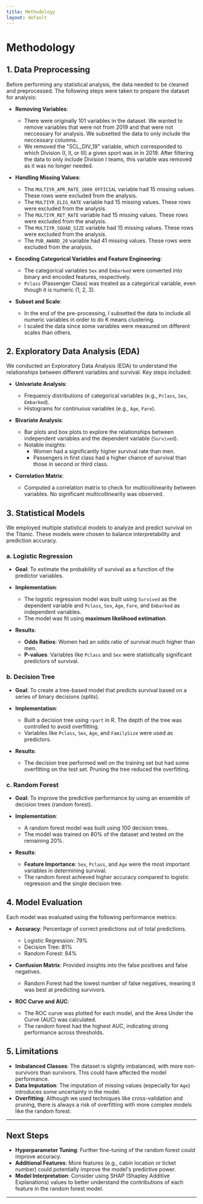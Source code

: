 ```yaml
---
title: Methodology
layout: default
--- 
```

# Methodology

## 1. Data Preprocessing

Before performing any statistical analysis, the data needed to be cleaned and preprocessed. The following steps were taken to prepare the dataset for analysis:

- **Removing Variables**: 
  - There were originally 101 variables in the dataset. We wanted to remove variables that were not from 2019 and that were not neccessary for      analysis. We subsetted the data to only include the neccessary columns.
  - We removed the "SCL_DIV_19" variable, which corresponded to which Division (I, II, or III) a given sport was in in 2019. After filtering        the data to only include Division I teams, this variable was removed as it was no longer needed.

- **Handling Missing Values**: 
  - The `MULTIYR_APR_RATE_1000_OFFICIAL` variable had 15 missing values. These rows were excluded from the analysis.
  - The `MULTIYR_ELIG_RATE` variable had 15 missing values. These rows were excluded from the analysis.
  - The `MULTIYR_RET_RATE` variable had 15 missing values. These rows were excluded from the analysis.
  - The `MULTIYR_SQUAD_SIZE` variable had 15 missing values. These rows were excluded from the analysis.
  - The `PUB_AWARD_20` variable had 41 missing values. These rows were excluded from the analysis.
  
- **Encoding Categorical Variables and Feature Engineering**:
  - The categorical variables `Sex` and `Embarked` were converted into binary and encoded features, respectively.
  - `Pclass` (Passenger Class) was treated as a categorical variable, even though it is numeric (1, 2, 3).

- **Subset and Scale**:
  - In the end of the pre-processing, I subsetted the data to include all numeric variables in order to do K means clustering. 
  - I scaled the data since some variables were measured on different scales than others. 

## 2. Exploratory Data Analysis (EDA)
We conducted an Exploratory Data Analysis (EDA) to understand the relationships between different variables and survival. Key steps included:

- **Univariate Analysis**:
  - Frequency distributions of categorical variables (e.g., `Pclass`, `Sex`, `Embarked`).
  - Histograms for continuous variables (e.g., `Age`, `Fare`).

- **Bivariate Analysis**:
  - Bar plots and box plots to explore the relationships between independent variables and the dependent variable (`Survived`).
  - Notable insights:
    - Women had a significantly higher survival rate than men.
    - Passengers in first class had a higher chance of survival than those in second or third class.

- **Correlation Matrix**:
  - Computed a correlation matrix to check for multicollinearity between variables. No significant multicollinearity was observed.

## 3. Statistical Models

We employed multiple statistical models to analyze and predict survival on the Titanic. These models were chosen to balance interpretability and prediction accuracy.

### a. Logistic Regression

- **Goal**: To estimate the probability of survival as a function of the predictor variables.
- **Implementation**: 
  - The logistic regression model was built using `Survived` as the dependent variable and `Pclass`, `Sex`, `Age`, `Fare`, and `Embarked` as independent variables.
  - The model was fit using **maximum likelihood estimation**.
  
- **Results**:
  - **Odds Ratios**: Women had an odds ratio of survival much higher than men.
  - **P-values**: Variables like `Pclass` and `Sex` were statistically significant predictors of survival.

### b. Decision Tree

- **Goal**: To create a tree-based model that predicts survival based on a series of binary decisions (splits).
- **Implementation**:
  - Built a decision tree using `rpart` in R. The depth of the tree was controlled to avoid overfitting.
  - Variables like `Pclass`, `Sex`, `Age`, and `FamilySize` were used as predictors.

- **Results**:
  - The decision tree performed well on the training set but had some overfitting on the test set. Pruning the tree reduced the overfitting.

### c. Random Forest

- **Goal**: To improve the predictive performance by using an ensemble of decision trees (random forest).
- **Implementation**:
  - A random forest model was built using 100 decision trees.
  - The model was trained on 80% of the dataset and tested on the remaining 20%.
  
- **Results**:
  - **Feature Importance**: `Sex`, `Pclass`, and `Age` were the most important variables in determining survival.
  - The random forest achieved higher accuracy compared to logistic regression and the single decision tree.

## 4. Model Evaluation

Each model was evaluated using the following performance metrics:

- **Accuracy**: Percentage of correct predictions out of total predictions.
  - Logistic Regression: 79%
  - Decision Tree: 81%
  - Random Forest: 84%

- **Confusion Matrix**: Provided insights into the false positives and false negatives.
  - Random Forest had the lowest number of false negatives, meaning it was best at predicting survivors.

- **ROC Curve and AUC**:
  - The ROC curve was plotted for each model, and the Area Under the Curve (AUC) was calculated.
  - The random forest had the highest AUC, indicating strong performance across thresholds.

## 5. Limitations

- **Imbalanced Classes**: The dataset is slightly imbalanced, with more non-survivors than survivors. This could have affected the model performance.
- **Data Imputation**: The imputation of missing values (especially for `Age`) introduces some uncertainty in the model.
- **Overfitting**: Although we used techniques like cross-validation and pruning, there is always a risk of overfitting with more complex models like the random forest.

---

## Next Steps

- **Hyperparameter Tuning**: Further fine-tuning of the random forest could improve accuracy.
- **Additional Features**: More features (e.g., cabin location or ticket number) could potentially improve the model's predictive power.
- **Model Interpretation**: Consider using SHAP (Shapley Additive Explanations) values to better understand the contributions of each feature in the random forest model.

---

